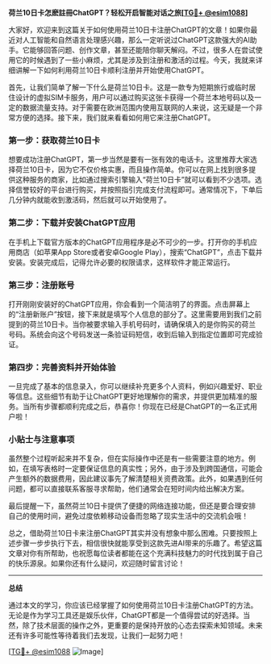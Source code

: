 **荷兰10日卡怎麽註冊ChatGPT？轻松开启智能对话之旅[[TG💪+ @esim1088](https://t.me/s/esim1088)]**

大家好，欢迎来到这篇关于如何使用荷兰10日卡注册ChatGPT的文章！如果你最近对人工智能和自然语言处理感兴趣，那么一定听说过ChatGPT这款强大的AI助手。它能够回答问题、创作文章，甚至还能陪你聊天解闷。不过，很多人在尝试使用它的时候遇到了一些小麻烦，尤其是涉及到注册和激活的过程。今天，我就来详细讲解一下如何利用荷兰10日卡顺利注册并开始使用ChatGPT。

首先，让我们简单了解一下什么是荷兰10日卡。这是一款专为短期旅行或临时居住设计的虚拟SIM卡服务，用户可以通过购买这张卡获得一个荷兰本地号码以及一定的数据流量支持。对于需要在欧洲范围内使用互联网的人来说，这无疑是一个非常方便的选择。接下来，我们就来看看如何用它来注册ChatGPT。

### 第一步：获取荷兰10日卡

想要成功注册ChatGPT，第一步当然是要有一张有效的电话卡。这里推荐大家选择荷兰10日卡，因为它不仅价格实惠，而且操作简单。你可以在网上找到很多提供这种服务的商家，比如通过搜索引擎输入“荷兰10日卡”就可以看到不少选项。选择信誉较好的平台进行购买，并按照指引完成支付流程即可。通常情况下，下单后几分钟内就能收到激活码，然后就可以开始使用了。

### 第二步：下载并安装ChatGPT应用

在手机上下载官方版本的ChatGPT应用程序是必不可少的一步。打开你的手机应用商店（如苹果App Store或者安卓Google Play），搜索“ChatGPT”，点击下载并安装。安装完成后，记得允许必要的权限请求，这样软件才能正常运行。

### 第三步：注册账号

打开刚刚安装好的ChatGPT应用，你会看到一个简洁明了的界面。点击屏幕上的“注册新账户”按钮，接下来就是填写个人信息的部分了。这里需要用到我们之前提到的荷兰10日卡。当你被要求输入手机号码时，请确保填入的是你购买的荷兰号码。系统会向这个号码发送一条验证码短信，收到后输入到指定位置即可完成验证。

### 第四步：完善资料并开始体验

一旦完成了基本的信息录入，你可以继续补充更多个人资料，例如兴趣爱好、职业等信息。这些细节有助于让ChatGPT更好地理解你的需求，并提供更加精准的服务。当所有步骤都顺利完成之后，恭喜你！你现在已经是ChatGPT的一名正式用户啦！

### 小贴士与注意事项

虽然整个过程听起来并不复杂，但在实际操作中还是有一些需要注意的地方。例如，在填写表格时一定要保证信息的真实性；另外，由于涉及到跨国通信，可能会产生额外的数据费用，因此建议事先了解清楚相关资费政策。此外，如果遇到任何问题，都可以直接联系客服寻求帮助，他们通常会在短时间内给出解决方案。

最后提醒一下，虽然荷兰10日卡提供了便捷的网络连接功能，但还是要合理安排自己的使用时间，避免过度依赖移动设备而忽略了现实生活中的交流机会哦！

总之，借助荷兰10日卡来注册ChatGPT其实并没有想象中那么困难。只要按照上述步骤一步步执行下去，相信很快就能享受到这款先进AI带来的乐趣了。希望这篇文章对你有所帮助，也祝愿每位读者都能在这个充满科技魅力的时代找到属于自己的快乐源泉。如果你还有什么疑问，欢迎随时留言讨论！

---

**总结**

通过本文的学习，你应该已经掌握了如何使用荷兰10日卡注册ChatGPT的方法。无论是作为学习工具还是娱乐伙伴，ChatGPT都是一个值得尝试的好选择。当然，除了技术层面的操作之外，更重要的是保持开放的心态去探索未知领域。未来还有许多可能性等待着我们去发现，让我们一起努力吧！

[[TG💪+ @esim1088](https://t.me/s/esim1088) ![Image](https://i.postimg.cc/4NQfJmqS/Snipaste-2025-05-13-00-14-12.png)]